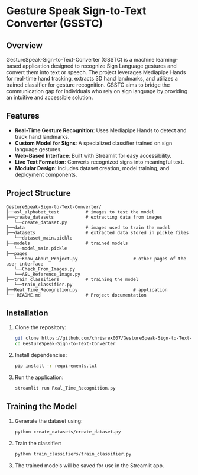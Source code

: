 # Gesture Speak Sign-to-Text Converter (GSSTC)

## Overview
GestureSpeak-Sign-to-Text-Converter (GSSTC) is a machine learning-based application designed to recognize Sign Language gestures and convert them into text or speech. The project leverages Mediapipe Hands for real-time hand tracking, extracts 3D hand landmarks, and utilizes a trained classifier for gesture recognition. GSSTC aims to bridge the communication gap for individuals who rely on sign language by providing an intuitive and accessible solution.

## Features
- **Real-Time Gesture Recognition**: Uses Mediapipe Hands to detect and track hand landmarks.
- **Custom Model for Signs**: A specialized classifier trained on sign language gestures.
- **Web-Based Interface**: Built with Streamlit for easy accessibility.
- **Live Text Formation**: Converts recognized signs into meaningful text.
- **Modular Design**: Includes dataset creation, model training, and deployment components.

## Project Structure
```
GestureSpeak-Sign-to-Text-Converter/
├──asl_alphabet_test          # images to test the model
├──create_datasets            # extracting data from images
   └──create_dataset.py
├──data                       # images used to train the model 
├──datasets                   # extracted data stored in pickle files
   └──dataset_main.pickle
├──models                     # trained models
   └──model_main.pickle
├──pages
   └──Know_About_Project.py                     # other pages of the user interface
   └──Check_From_Images.py
   └──ASL_Reference_Image.py
├──train_classifiers          # training the model
   └──train_classifier.py
├──Real_Time_Recognition.py                     # application 
└── README.md                 # Project documentation
```

## Installation
1. Clone the repository:
   ```bash
   git clone https://github.com/chrisrex007/GestureSpeak-Sign-to-Text-Converter.git
   cd GestureSpeak-Sign-to-Text-Converter
   ```
2. Install dependencies:
   ```bash
   pip install -r requirements.txt
   ```
3. Run the application:
   ```bash
   streamlit run Real_Time_Recognition.py
   ```

## Training the Model
1. Generate the dataset using:
   ```bash
   python create_datasets/create_dataset.py
   ```
2. Train the classifier:
   ```bash
   python train_classifiers/train_classifier.py
   ```
3. The trained models will be saved for use in the Streamlit app.
